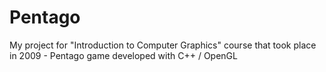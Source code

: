 # Pentago
My project for "Introduction to Computer Graphics" course that took place in 2009 - Pentago game developed with C++ / OpenGL

